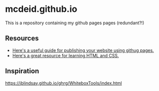 # mcdeid.github.io

This is a repository containing my github pages pages (redundant?!)

## Resources
- [Here's a useful guide for publishing your website using githug pages.](https://medium.com/@svinkle/publish-and-share-your-own-website-for-free-with-github-2eff049a1cb5)
- [Here's a great resource for learning HTML and CSS.](https://internetingishard.com/)

## Inspiration

https://jblindsay.github.io/ghrg/WhiteboxTools/index.html